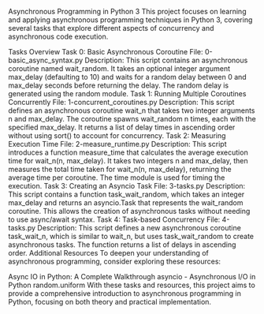 Asynchronous Programming in Python 3
This project focuses on learning and applying asynchronous programming techniques in Python 3, covering several tasks that explore different aspects of concurrency and asynchronous code execution.

Tasks Overview
Task 0: Basic Asynchronous Coroutine
File: 0-basic_async_syntax.py
Description: This script contains an asynchronous coroutine named wait_random. It takes an optional integer argument max_delay (defaulting to 10) and waits for a random delay between 0 and max_delay seconds before returning the delay. The random delay is generated using the random module.
Task 1: Running Multiple Coroutines Concurrently
File: 1-concurrent_coroutines.py
Description: This script defines an asynchronous coroutine wait_n that takes two integer arguments n and max_delay. The coroutine spawns wait_random n times, each with the specified max_delay. It returns a list of delay times in ascending order without using sort() to account for concurrency.
Task 2: Measuring Execution Time
File: 2-measure_runtime.py
Description: This script introduces a function measure_time that calculates the average execution time for wait_n(n, max_delay). It takes two integers n and max_delay, then measures the total time taken for wait_n(n, max_delay), returning the average time per coroutine. The time module is used for timing the execution.
Task 3: Creating an Asyncio Task
File: 3-tasks.py
Description: This script contains a function task_wait_random, which takes an integer max_delay and returns an asyncio.Task that represents the wait_random coroutine. This allows the creation of asynchronous tasks without needing to use async/await syntax.
Task 4: Task-based Concurrency
File: 4-tasks.py
Description: This script defines a new asynchronous coroutine task_wait_n, which is similar to wait_n, but uses task_wait_random to create asynchronous tasks. The function returns a list of delays in ascending order.
Additional Resources
To deepen your understanding of asynchronous programming, consider exploring these resources:

Async IO in Python: A Complete Walkthrough
asyncio - Asynchronous I/O in Python
random.uniform
With these tasks and resources, this project aims to provide a comprehensive introduction to asynchronous programming in Python, focusing on both theory and practical implementation.
